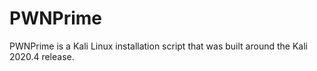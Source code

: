 # PWNPrime
PWNPrime is a Kali Linux installation script that was built around the Kali 2020.4 release.
